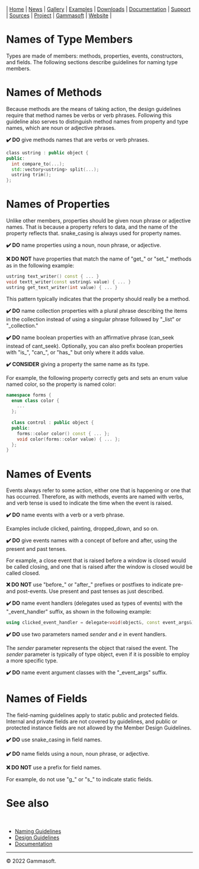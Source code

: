 | [Home](home.md) | [News](news.md) | [Gallery](gallery.md) | [Examples](examples.md) | [Downloads](downloads.md) | [Documentation](documentation.md) | [Support](support.md) | [Sources](https://github.com/gammasoft71/xtd) | [Project](https://sourceforge.net/projects/xtdpro/) | [Gammasoft](gammasoft.md) | [Website](https://gammasoft71.wixsite.com/xtdpro) |

# Names of Type Members

Types are made of members: methods, properties, events, constructors, and fields. The following sections describe guidelines for naming type members.

# Names of Methods

Because methods are the means of taking action, the design guidelines require that method names be verbs or verb phrases. Following this guideline also serves to distinguish method names from property and type names, which are noun or adjective phrases.

**✔️ DO** give methods names that are verbs or verb phrases.

```c++
​class ustring : public object {
public:
  int compare_to(...);
  std::vectory<ustring> split(...);
  ustring trim();
};
```

# Names of Properties

Unlike other members, properties should be given noun phrase or adjective names. That is because a property refers to data, and the name of the property reflects that. snake_casing is always used for property names.

**✔️ DO** name properties using a noun, noun phrase, or adjective.

**❌ DO NOT** have properties that match the name of "get_" or "set_" methods as in the following example:

```c++
ustring text_writer() const { ... }
void textt_writer(const ustring& value) { ... }
ustring get_text_writer(int value) { ... }
```

This pattern typically indicates that the property should really be a method.

**✔️ DO** name collection properties with a plural phrase describing the items in the collection instead of using a singular phrase followed by "_list" or "_collection."

**✔️ DO** name boolean properties with an affirmative phrase (can_seek instead of cant_seek). Optionally, you can also prefix boolean properties with "is_", "can_", or "has_" but only where it adds value.

**✔️ CONSIDER** giving a property the same name as its type.

For example, the following property correctly gets and sets an enum value named color, so the property is named color:

```c++
namespace forms {
  enum class color {
    ...
  };
  ​
  class control : public object {
  public:
    forms::color color() const { ... };
    void color(forms::color value) { ... };
  };
}
```

# Names of Events

Events always refer to some action, either one that is happening or one that has occurred. Therefore, as with methods, events are named with verbs, and verb tense is used to indicate the time when the event is raised.

**✔️ DO** name events with a verb or a verb phrase.

Examples include clicked, painting, dropped_down, and so on.

**✔️ DO** give events names with a concept of before and after, using the present and past tenses.

For example, a close event that is raised before a window is closed would be called closing, and one that is raised after the window is closed would be called closed.

**❌ DO NOT** use "before_" or "after_" prefixes or postfixes to indicate pre- and post-events. Use present and past tenses as just described.

**✔️ DO** name event handlers (delegates used as types of events) with the "_event_handler" suffix, as shown in the following example:

```c++
using clicked_event_handler = delegate<void(object&, const event_args&)>;
```
**✔️ DO** use two parameters named *sender* and *e* in event handlers.

The *sender* parameter represents the object that raised the event. The *sender* parameter is typically of type object, even if it is possible to employ a more specific type.

**✔️ DO** name event argument classes with the "_event_args" suffix.

# Names of Fields

The field-naming guidelines apply to static public and protected fields. Internal and private fields are not covered by guidelines, and public or protected instance fields are not allowed by the Member Design Guidelines.

**✔️ DO** use snake_casing in field names.

**✔️ DO** name fields using a noun, noun phrase, or adjective.

**❌ DO NOT** use a prefix for field names.

For example, do not use "g_" or "s_" to indicate static fields.

# See also
​
* [Naming Guidelines](naming_guidelines.md)
* [Design Guidelines](design_guidelines.md)
* [Documentation](documentation.md)

______________________________________________________________________________________________

© 2022 Gammasoft.
